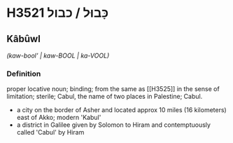 # H3521 כָּבוּל / כבול

## Kâbûwl

_(kaw-bool' | kaw-BOOL | ka-VOOL)_

### Definition

proper locative noun; binding; from the same as [[H3525]] in the sense of limitation; sterile; Cabul, the name of two places in Palestine; Cabul.

- a city on the border of Asher and located approx 10 miles (16 kilometers) east of Akko; modern 'Kabul'
- a district in Galilee given by Solomon to Hiram and contemptuously called 'Cabul' by Hiram
